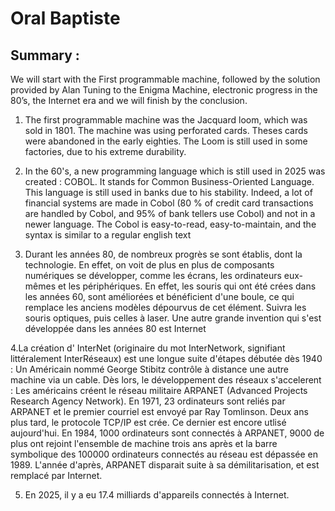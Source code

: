# Oral Baptiste

## Summary : 
We will start with the First programmable machine, followed by the solution provided by Alan Tuning to the Enigma Machine, electronic progress in the 80’s, the Internet era and we will finish by the conclusion.

1. The first programmable machine was the Jacquard loom, which was sold in 1801. The machine was using perforated cards. Theses cards were abandoned in the early eighties. The Loom is still used in some factories, due to his extreme durability.

2. In the 60's, a new programming language which is still used in 2025 was created : COBOL. It stands for Common Business-Oriented Language. This language is still used in banks due to his stability. Indeed, a lot of financial systems are made in Cobol (80 % of credit card transactions are handled by Cobol, and 95% of bank tellers use Cobol) and not in a newer language. The Cobol is easy-to-read, easy-to-maintain, and the syntax is similar to a regular english text

3. Durant les années 80, de nombreux progrès se sont établis, dont la technologie. En effet, on voit de plus en plus de composants numériques se développer, comme les écrans, les ordinateurs eux-mêmes et les périphériques. En effet, les souris qui ont été crées dans les années 60, sont améliorées et bénéficient d'une boule, ce qui remplace les anciens modèles dépourvus de cet élément. Suivra les souris optiques, puis celles à laser. Une autre grande invention qui s'est développée dans les années 80 est Internet

4.La création d' InterNet (originaire du mot InterNetwork, signifiant littéralement InterRéseaux) est une longue suite d'étapes débutée dès 1940 : Un Américain nommé George Stibitz contrôle à distance une autre machine via un cable. Dès lors, le développement des réseaux s'accelerent : Les américains créent le réseau militaire ARPANET (Advanced Projects Research Agency Network). En 1971, 23 ordinateurs sont reliés par ARPANET et le premier courriel est envoyé par Ray Tomlinson. Deux ans plus tard, le protocole TCP/IP est crée. Ce dernier est encore utlisé aujourd'hui. En 1984, 1000 ordinateurs sont connectés à ARPANET, 9000 de plus ont rejoint l'ensemble de machine trois ans après et la barre symbolique des 100000 ordinateurs connectés au réseau est dépassée en 1989.
L'année d'après, ARPANET disparait suite à sa démilitarisation, et est remplacé par Internet.

5. En 2025, il y a eu 17.4 milliards d'appareils connectés à Internet. 
